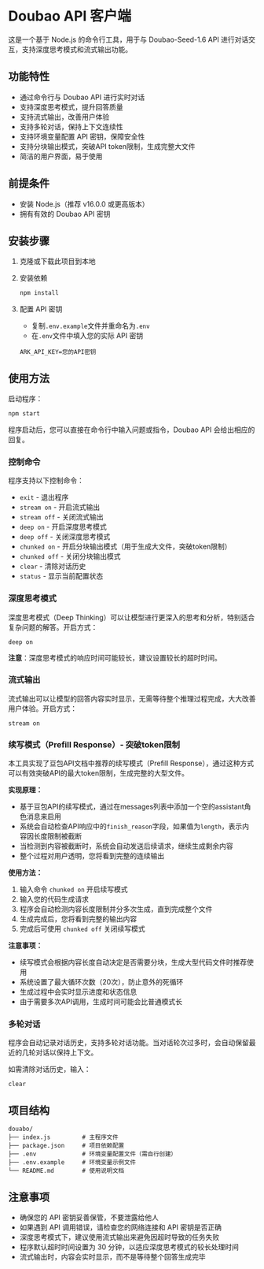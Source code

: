 # Doubao API 客户端

这是一个基于 Node.js 的命令行工具，用于与 Doubao-Seed-1.6 API 进行对话交互，支持深度思考模式和流式输出功能。

## 功能特性

- 通过命令行与 Doubao API 进行实时对话
- 支持深度思考模式，提升回答质量
- 支持流式输出，改善用户体验
- 支持多轮对话，保持上下文连续性
- 支持环境变量配置 API 密钥，保障安全性
- 支持分块输出模式，突破API token限制，生成完整大文件
- 简洁的用户界面，易于使用

## 前提条件

- 安装 Node.js（推荐 v16.0.0 或更高版本）
- 拥有有效的 Doubao API 密钥

## 安装步骤

1. 克隆或下载此项目到本地

2. 安装依赖

   ```bash
   npm install
   ```

3. 配置 API 密钥
   - 复制`.env.example`文件并重命名为`.env`
   - 在`.env`文件中填入您的实际 API 密钥
   ```
   ARK_API_KEY=您的API密钥
   ```

## 使用方法

启动程序：

```bash
npm start
```

程序启动后，您可以直接在命令行中输入问题或指令，Doubao API 会给出相应的回复。

### 控制命令

程序支持以下控制命令：

- `exit` - 退出程序
- `stream on` - 开启流式输出
- `stream off` - 关闭流式输出
- `deep on` - 开启深度思考模式
- `deep off` - 关闭深度思考模式
- `chunked on` - 开启分块输出模式（用于生成大文件，突破token限制）
- `chunked off` - 关闭分块输出模式
- `clear` - 清除对话历史
- `status` - 显示当前配置状态

### 深度思考模式

深度思考模式（Deep Thinking）可以让模型进行更深入的思考和分析，特别适合复杂问题的解答。开启方式：

```
deep on
```

**注意**：深度思考模式的响应时间可能较长，建议设置较长的超时时间。

### 流式输出

流式输出可以让模型的回答内容实时显示，无需等待整个推理过程完成，大大改善用户体验。开启方式：

```
stream on
```

### 续写模式（Prefill Response）- 突破token限制

本工具实现了豆包API文档中推荐的续写模式（Prefill Response），通过这种方式可以有效突破API的最大token限制，生成完整的大型文件。

**实现原理：**
- 基于豆包API的续写模式，通过在messages列表中添加一个空的assistant角色消息来启用
- 系统会自动检查API响应中的`finish_reason`字段，如果值为`length`，表示内容因长度限制被截断
- 当检测到内容被截断时，系统会自动发送后续请求，继续生成剩余内容
- 整个过程对用户透明，您将看到完整的连续输出

**使用方法：**
1. 输入命令 `chunked on` 开启续写模式
2. 输入您的代码生成请求
3. 程序会自动检测内容长度限制并分多次生成，直到完成整个文件
4. 生成完成后，您将看到完整的输出内容
5. 完成后可使用 `chunked off` 关闭续写模式

**注意事项：**
- 续写模式会根据内容长度自动决定是否需要分块，生成大型代码文件时推荐使用
- 系统设置了最大循环次数（20次），防止意外的死循环
- 生成过程中会实时显示进度和状态信息
- 由于需要多次API调用，生成时间可能会比普通模式长

### 多轮对话

程序会自动记录对话历史，支持多轮对话功能。当对话轮次过多时，会自动保留最近的几轮对话以保持上下文。

如需清除对话历史，输入：

```
clear
```

## 项目结构

```
douabo/
├── index.js         # 主程序文件
├── package.json     # 项目依赖配置
├── .env             # 环境变量配置文件（需自行创建）
├── .env.example     # 环境变量示例文件
└── README.md        # 使用说明文档
```

## 注意事项

- 确保您的 API 密钥妥善保管，不要泄露给他人
- 如果遇到 API 调用错误，请检查您的网络连接和 API 密钥是否正确
- 深度思考模式下，建议使用流式输出来避免因超时导致的任务失败
- 程序默认超时时间设置为 30 分钟，以适应深度思考模式的较长处理时间
- 流式输出时，内容会实时显示，而不是等待整个回答生成完毕
